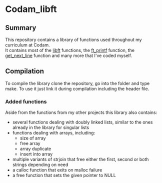 # Codam_libft

## Summary

This repository contains a library of functions used throughout my curriculum at Codam.  
It contains most of the [libft](https://github.com/jmolenaa/libft) functions, the [ft_printf](https://github.com/jmolenaa/ft_printf) function, the [get_next_line](https://github.com/jmolenaa/get_next_line) function and many more that I've coded myself.

## Compilation

To compile the library clone the repository, go into the folder and type make. To use it just link it during compilation including the header file.

### Added functions

Aside from the functions from my other projects this library also contains:
- several functions dealing with doubly linked lists, similar to the ones already in the library for singular lists
- functions dealing with arrays, including:
  - size of array
  - free array
  - array duplicate
  - insert into array
- multiple variants of strjoin that free either the first, second or both strings depending on need
- a calloc function that exits on malloc failure
- a free function that sets the given pointer to NULL
